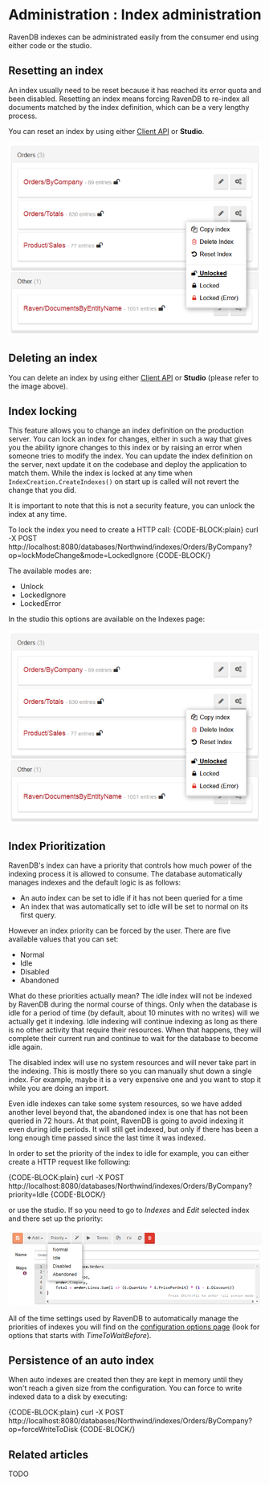 # Administration : Index administration

RavenDB indexes can be administrated easily from the consumer end using either code or the studio.

## Resetting an index

An index usually need to be reset because it has reached its error quota and been disabled. Resetting an index means forcing RavenDB to re-index all documents matched by the index definition, which can be a very lengthy process.

You can reset an index by using either [Client API](../../client-api/commands/indexes/how-to/reset-index) or **Studio**.

![Figure 1: Reset and delete index options in the Studio](images/index-administration-studio.png)

## Deleting an index

You can delete an index by using either [Client API](../../client-api/commands/indexes/delete) or **Studio** (please refer to the image above).

## Index locking

This feature allows you to change an index definition on the production server. You can lock an index for changes, either in such a way that gives you the ability ignore changes to this index
or by raising an error when someone tries to modify the index. You can update the index definition on the server, next update it on the codebase and deploy the application to match them. While the index is locked
at any time when `IndexCreation.CreateIndexes()` on start up is called will not revert the change that you did.

It is important to note that this is not a security feature, you can unlock the index at any time.

To lock the index you need to create a HTTP call:
{CODE-BLOCK:plain}
 	curl -X POST http://localhost:8080/databases/Northwind/indexes/Orders/ByCompany?op=lockModeChange&mode=LockedIgnore
{CODE-BLOCK/}

The available modes are:

* Unlock
* LockedIgnore
* LockedError

In the studio this options are available on the Indexes page:

![Figure 2: Index lock / unlock](images/index-administration-studio.png)

## Index Prioritization

RavenDB's index can have a priority that controls how much power of the indexing process it is allowed to consume. The database automatically manages indexes and the default logic 
is as follows:

* An auto index can be set to idle if it has not been queried for a time
* An index that was automatically set to idle will be set to normal on its first query.

However an index priority can be forced by the user. There are five available values that you can set:

* Normal
* Idle
* Disabled
* Abandoned

What do these priorities actually mean? The idle index will not be indexed by RavenDB during the normal course of things. Only when the database is idle 
for a period of time (by default, about 10 minutes with no writes) will we actually get it indexing. Idle indexing will continue indexing as long as there 
is no other activity that require their resources. When that happens, they will complete their current run and continue to wait for the database to become idle again.

The disabled index will use no system resources and will never take part in the indexing. This is mostly there so you can manually shut down a single index. 
For example, maybe it is a very expensive one and you want to stop it while you are doing an import.

Even idle indexes can take some system resources, so we have added another level beyond that, the abandoned index is one that has not been queried in 72 hours.
At that point, RavenDB is going to avoid indexing it even during idle periods. It will still get indexed, but only if there has been a long enough time passed 
since the last time it was indexed.

In order to set the priority of the index to idle for example, you can either create a HTTP request like following:

{CODE-BLOCK:plain}
	curl -X POST http://localhost:8080/databases/Northwind/indexes/Orders/ByCompany?priority=Idle
{CODE-BLOCK/}

or use the studio. If so you need to go to _Indexes_ and _Edit_ selected index and there set up the priority:

![Figure 3: Index priority](images/index-administration-studio-priority.png)

All of the time settings used by RavenDB to automatically manage the priorities of indexes you will find on the [configuration options page](../../server/configuration/configuration-options) (look for options that starts with <em>TimeToWaitBefore</em>). 


## Persistence of an auto index

When auto indexes are created then they are kept in memory until they won't reach a given size from the configuration. You can force to write indexed data to a disk by executing:

{CODE-BLOCK:plain}
	curl -X POST http://localhost:8080/databases/Northwind/indexes/Orders/ByCompany?op=forceWriteToDisk
{CODE-BLOCK/}

## Related articles

TODO
